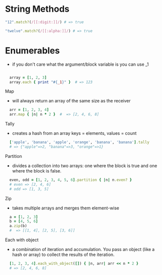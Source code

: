 # String Methods

``` Ruby 
"12".match?(/[[:digit:]]/) # => true
```

``` Ruby 
"twelve".match?(/[[:alpha:]]/) # => true
```


# Enumerables

  - if you don't care what the argument/block variable is you can use _1
``` Ruby 

  array = [1, 2, 3]
  array.each { print "#{_1}" }  # => 123
```

Map
  - will always return an array of the same size as the receiver
``` Ruby
  arr = [1, 2, 3, 4]
  arr.map { |n| n * 2 }  #  => [2, 4, 6, 8]
```


Tally
  - creates a hash from an array keys = elements, values = count
``` Ruby
  ['apple', 'banana', 'apple', 'orange', 'banana', 'banana'].tally 
  # => {"apple"=>2, "banana"=>3, "orange"=>1}

```

Partition
  - divides a collection into two arrays: one where the block is true and one where the block is false.
``` Ruby
  even, odd = [1, 2, 3, 4, 5, 6].partition { |n| n.even? }
  # even => [2, 4, 6]
  # odd => [1, 3, 5]
```

Zip
  - takes multiple arrays and merges them element-wise
``` Ruby
  a = [1, 2, 3]
  b = [4, 5, 6]
  a.zip(b)
  #  => [[1, 4], [2, 5], [3, 6]]
```

Each with object

- a combination of iteration and accumulation. You pass an object (like a hash or array) to collect the results of the iteration.
``` Ruby
  [1, 2, 3, 4].each_with_object([]) { |n, arr| arr << n * 2 }
  # => [2, 4, 6, 8]
```
